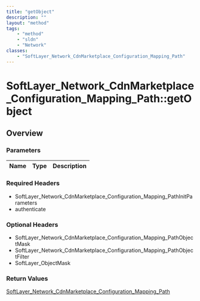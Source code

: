 ```yaml
---
title: "getObject"
description: ""
layout: "method"
tags:
    - "method"
    - "sldn"
    - "Network"
classes:
    - "SoftLayer_Network_CdnMarketplace_Configuration_Mapping_Path"
---
```

# SoftLayer_Network_CdnMarketplace_Configuration_Mapping_Path::getObject
## Overview 


### Parameters 
|Name | Type | Description |
| --- | --- | --- |


### Required Headers
* SoftLayer_Network_CdnMarketplace_Configuration_Mapping_PathInitParameters
* authenticate

### Optional Headers
* SoftLayer_Network_CdnMarketplace_Configuration_Mapping_PathObjectMask
* SoftLayer_Network_CdnMarketplace_Configuration_Mapping_PathObjectFilter
* SoftLayer_ObjectMask

### Return Values
<a href='/reference/datatypes/SoftLayer_Network_CdnMarketplace_Configuration_Mapping_Path'>SoftLayer_Network_CdnMarketplace_Configuration_Mapping_Path </a>
